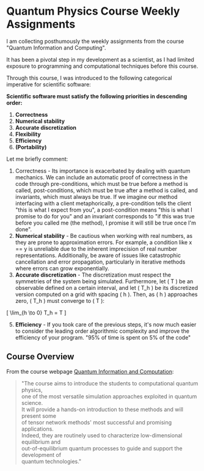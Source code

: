 # Quantum Physics Course Weekly Assignments

I am collecting posthumously the weekly assignments from the course "Quantum Information and Computing". 

It has been a pivotal step in my development as a scientist, as I had limited exposure to programming and computational techniques before this course.

Through this course, I was introduced to the following categorical imperative for scientific software:

**Scientific software must satisfy the following priorities in descending order:**
1. **Correctness**
2. **Numerical stability**
3. **Accurate discretization**
4. **Flexibility**
5. **Efficiency**
6. **(Portability)**

Let me briefly comment:
1. Correctness - Its importance is exacerbated by dealing with quantum mechanics. We can include an automatic proof of correctness in the code  through pre-conditions, which must be true before a method is called, post-conditions, which must be true after a method is called, and invariants, which must always be true. If we imagine our method interfacing with a client metaphorically, a pre-condition tells the client "this is what I expect from you", a post-condition means "this is what I promise to do for you" and an invariant corresponds to "if this was true before you called me (the method), I promise it will still be true once I'm done". 
2. **Numerical stability** - Be cautious when working with real numbers, as they are prone to approximation errors. For example, a condition like x == y is unreliable due to the inherent imprecision of real number representations. Additionally, be aware of issues like catastrophic cancellation and error propagation, particularly in iterative methods where errors can grow exponentially.
3. **Accurate discretization** - The discretization must respect the symmetries of the system being simulated. Furthermore, let \( T \) be an observable defined on a certain interval, and let \( T_h \) be its discretized version computed on a grid with spacing \( h \). Then, as \( h \) approaches zero, \( T_h \) must converge to \( T \):

\[
\lim_{h \to 0} T_h = T
\]

5. **Efficiency** - If you took care of the previous steps, it's now much easier to consider the leading order algorithmic complexity and improve the efficiency of your program. "95% of time is spent on 5% of the code"


## Course Overview

From the course webpage [Quantum Information and Computation](https://didattica.unipd.it/off/2020/LM/SC/SC2443/000ZZ/SCP8082721/N0):


> "The course aims to introduce the students to computational quantum physics,  
> one of the most versatile simulation approaches exploited in quantum science.  
> It will provide a hands-on introduction to these methods and will present some  
> of tensor network methods' most successful and promising applications.  
> Indeed, they are routinely used to characterize low-dimensional equilibrium and  
> out-of-equilibrium quantum processes to guide and support the development of  
> quantum technologies."

